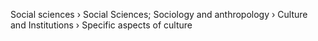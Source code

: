 Social sciences › Social Sciences; Sociology and anthropology › Culture and Institutions › Specific aspects of culture